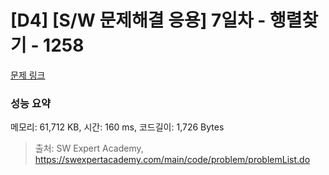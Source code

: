 # [D4] [S/W 문제해결 응용] 7일차 - 행렬찾기 - 1258 

[문제 링크](https://swexpertacademy.com/main/code/problem/problemDetail.do?contestProbId=AV18LoAqItcCFAZN) 

### 성능 요약

메모리: 61,712 KB, 시간: 160 ms, 코드길이: 1,726 Bytes



> 출처: SW Expert Academy, https://swexpertacademy.com/main/code/problem/problemList.do
